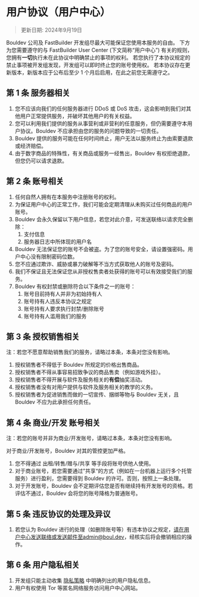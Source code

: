 # 用户协议（用户中心）
> 更新日期: 2024年9月19日

Bouldev 公司及 FastBuilder 开发组尽最大可能保证您使用本服务的自由。
下方为您需要遵守的与 FastBuilder User Center (下文简称“用户中心”) 有关的规则，您拥有**一切**执行未在此协议中明确禁止的事项的权利。
若您执行了本协议规定的禁止事项被开发组发现，开发组可以即时终止您的账号使用权。
若本协议存在更新版本，新版本应于公布后至少 1 个月后启用，在此之前您无需遵守之。
## 第 1 条 服务器相关
1. 您不应该向我们的任何服务器进行 DDoS 或 DoS 攻击，这会影响到我们对其他用户正常提供服务，并破坏其他用户的有关权益。
2. 您可以利用我们提供的服务从事营利或非营利的任意服务，但仍需要遵守本用户协议。Bouldev 不应承担由您的服务的问题导致的一切责任。
3. Bouldev 提供的服务可能在任何时间终止，用户无法以服务终止为由索要退款或经济赔偿。
4. 由于数字商品的特殊性，有关商品或服务一经售出，Bouldev 有权拒绝退款，但您仍可以请求退款。

## 第 2 条 账号相关
1. 任何自然人拥有在本服务中注册账号的权利。
2. 为保证用户中心的正常工作，我们可能会定期清理从未购买过任何商品的用户账号。
3. Bouldev 会永久保留以下用户信息，若您对此介意，可发送联络以请求完全删除：
   1. 支付信息
   2. 服务器日志中所体现的用户名
4. Bouldev 无法保证您的账号不会被盗。为了您的账号安全，请设置强密码。用户中心没有限制密码位数。
5. 您不应通过欺诈、威胁或暴力破解等不当方式获取他人的账号及密码。
6. 我们不保证且无法保证您从非授权售卖者处获得的账号可以有效接受我们的服务。
7. Bouldev 有权封禁或删除符合以下条件之一的账号：
   1. 账号目前持有人并非为初始持有人
   2. 账号持有人违反本协议之规定
   3. 账号持有人要求执行封禁/删除账号
   4. 账号持有人滥用我们的服务

## 第 3 条 授权销售相关
注：若您不愿意帮助销售我们的服务，请略过本条，本条对您没有影响。  
1. 授权销售者不得低于 Bouldev 所规定的价格出售商品。  
2. 授权销售者不得从事容易招致争议的商品售卖（例如游戏外挂）。  
3. 授权销售者不得开展与软件及服务相关的**有偿**抽奖活动。  
4. 授权销售者没有对用户提供与软件及服务相关的教学的义务。  
5. 授权销售者为促进销售而做的一切宣传、捆绑等物与 Bouldev 无关，且 Bouldev 不应为此承担任何责任。

## 第 4 条 商业/开发 账号相关
注：若您的账号并非为商业/开发账号，请略过本条，本条对您没有影响。  

对于商业/开发账号，Bouldev 对其的管控更加严格。  
1. 您不得通过 出租/转售/赠与/共享 等手段将账号供他人使用。  
2. 对于商业账号，若您需要通过”共享“的方式（例如在一台机器上运行多个托管服务）进行盈利，您需要得到 Bouldev 的许可。否则，按照上一条处理。  
3. 对于开发账号，Bouldev 会不定期评估您是否有继续持有开发账号的资格。若评估不通过，Bouldev 会将您的账号降格为普通账号。

## 第 5 条 违反协议的处理及异议
1. 若您认为 Bouldev 进行的处理（如删除账号等）有违本协议之规定，请在用户中心发送联络或发送邮件至admin@boul.dev，经核实后将会撤销相应的操作。

## 第 6 条 用户隐私相关
1. 开发组只能主动收集 [隐私策略](./privacy-policy.html) 中明确列出的用户隐私信息。
2. 用户有权使用 Tor 等匿名网络服务访问用户中心网站。
